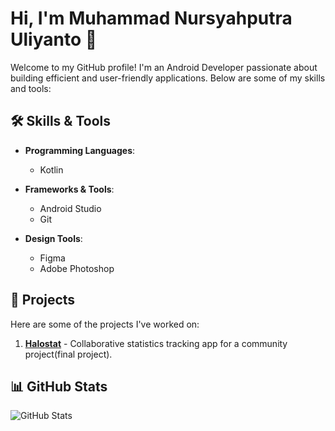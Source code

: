 # Hi, I'm Muhammad Nursyahputra Uliyanto 👋

Welcome to my GitHub profile! I'm an Android Developer passionate about building efficient and user-friendly applications. Below are some of my skills and tools:

## 🛠 Skills & Tools
- **Programming Languages**: 
  - Kotlin

- **Frameworks & Tools**:
  - Android Studio
  - Git
- **Design Tools**:
  - Figma
  - Adobe Photoshop

## 🚀 Projects
Here are some of the projects I've worked on:
1. **[Halostat]([https://github.com/MNursyahputraJ/halostat] (https://play.google.com/store/apps/details?id=com.halostatbps.bangka))** - Collaborative statistics tracking app for a community project(final project).


## 📊 GitHub Stats
![GitHub Stats](https://github-readme-stats.vercel.app/api?username=MNursyahputraJ&show_icons=true&theme=radical)



